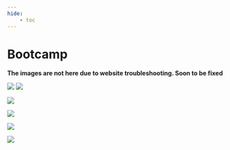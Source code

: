 ```yaml
---
hide:
    - toc
---
```


# Bootcamp

**The images are not here due to website troubleshooting. Soon to be fixed**

![](../images/submission1/SUBMISSION_01_page-0001.jpg)
![](../images/submission1/SUBMISSION_01_page-0001.jpg)


![](../images/submission1/SUBMISSION_01_page-0002.jpg)


![](../images/submission1/SUBMISSION_01_page-0003.jpg)


![](../images/submission1/SUBMISSION_01_page-0004.jpg)


![](../images/submission1/SUBMISSION_01_page-0005.jpg)
